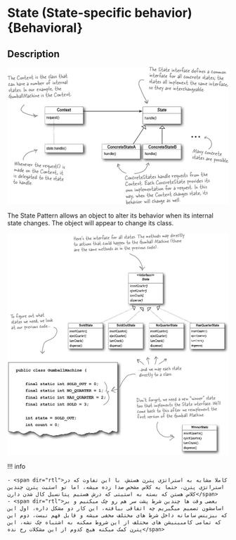 # State (State-specific behavior) {Behavioral}

## Description

![](state/image2.jpg)

The State Pattern allows an object to alter its behavior when its internal state changes.
The object will appear to change its class.

![](state/image1.jpg)

!!! info

    - <span dir="rtl">کاملا مشابه به استراتژی پترن هستش، با این تفاوت که در استراتژی پترن، حتما یه کلاس مشخص صدا زده میشه، اما تو استیت پترن چندین کلاس هستن که بسته به استیتی که درش هستیم پتانسیل کال شدن دارن</span>
    - <span dir="rtl">بعضی وقت ها چندین شرط پشت سر هم رو چک میکنیم و بر اساسشون تصمیم میگیریم چه اتفاقی بیافته، این کار دو مشکل داره، اول این که بیزینس سامانه داخل شرط های مختلف مخفی میشه و قابل فهم نیست، دوم این که تمامی کامبینیشن های مختلف از این شروط ممکنه به اشتباه چک نشه، این پترن کمک میکنه هیچ کدوم از این مشکلات رخ نده</span>
